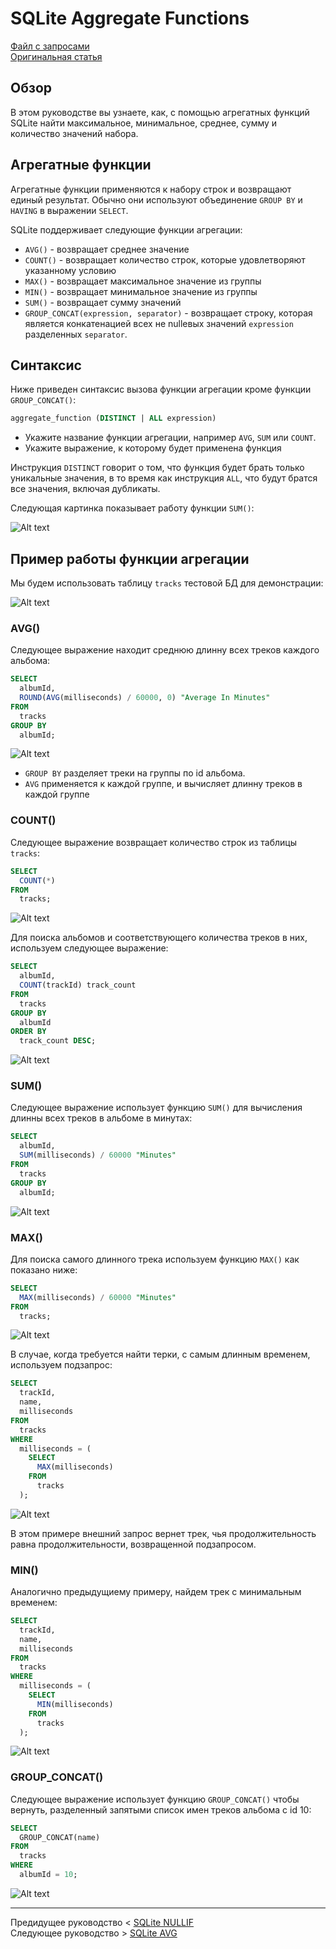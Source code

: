 # SQLite Aggregate Functions #########################

[Файл с запросами][querys]   
[Оригинальная статья][origin]

[querys]: ./querys.sql
[origin]: https://www.sqlitetutorial.net/sqlite-aggregate-functions/

## Обзор ##############################

В этом руководстве вы узнаете, как, с помощью агрегатных функций SQLite найти максимальное, минимальное, среднее, сумму и количество значений набора.

## Агрегатные функции

Агрегатные функции применяются к набору строк и возвращают единый результат. Обычно они используют объединение `GROUP BY` и `HAVING` в выражении `SELECT`.

SQLite поддерживает следующие функции агрегации:

- `AVG()` - возвращает среднее значение
- `COUNT()` - возвращает количество строк, которые удовлетворяют указанному условию
- `MAX()` - возвращает максимальное значение из группы
- `MIN()` - возвращает минимальное значение из группы
- `SUM()` - возвращает сумму значений
- `GROUP_CONCAT(expression, separator)` - возвращает строку, которая является конкатенацией всех не nullевых значений `expression` разделенных `separator`.

## Синтаксис

Ниже приведен синтаксис вызова функции агрегации кроме функции `GROUP_CONCAT()`:

~~~ SQL ~~~~~~~~~~~~~~~~~~~~~~~~~~~~~~~
aggregate_function (DISTINCT | ALL expression)
~~~~~~~~~~~~~~~~~~~~~~~~~~~~~~~~~~~~~~~

- Укажите название функции агрегации, например `AVG`, `SUM` или `COUNT`.
- Укажите выражение, к которому будет применена функция

Инструкция `DISTINCT` говорит о том, что функция будет брать только уникальные значения, в то время как инструкция `ALL`, что будут братся все значения, включая дубликаты.

Следующая картинка показывает работу функции `SUM()`:

![Alt text](image.png)

## Пример работы функции агрегации

Мы будем использовать таблицу `tracks` тестовой БД для демонстрации:

![Alt text](image-1.png)

### AVG()

Следующее выражение находит среднюю длинну всех треков каждого альбома:

~~~ SQL ~~~~~~~~~~~~~~~~~~~~~~~~~~~~~~~
SELECT
  albumId,
  ROUND(AVG(milliseconds) / 60000, 0) "Average In Minutes"
FROM
  tracks
GROUP BY
  albumId;
~~~~~~~~~~~~~~~~~~~~~~~~~~~~~~~~~~~~~~~

![Alt text](image-2.png)

- `GROUP BY` разделяет треки на группы по id альбома.
- `AVG` применяется к каждой группе, и вычисляет длинну треков в каждой группе

### COUNT()

Следующее выражение возвращает количество строк из таблицы `tracks`:

~~~ SQL ~~~~~~~~~~~~~~~~~~~~~~~~~~~~~~~
SELECT
  COUNT(*)
FROM
  tracks;
~~~~~~~~~~~~~~~~~~~~~~~~~~~~~~~~~~~~~~~

![Alt text](image-3.png)

Для поиска альбомов и соответствующего количества треков в них, используем следующее выражение:

~~~ SQL ~~~~~~~~~~~~~~~~~~~~~~~~~~~~~~~
SELECT
  albumId,
  COUNT(trackId) track_count
FROM
  tracks
GROUP BY
  albumId
ORDER BY
  track_count DESC;
~~~~~~~~~~~~~~~~~~~~~~~~~~~~~~~~~~~~~~~

![Alt text](image-4.png)

### SUM()

Следующее выражение использует функцию `SUM()` для вычисления длинны всех треков в альбоме в минутах:

~~~ SQL ~~~~~~~~~~~~~~~~~~~~~~~~~~~~~~~
SELECT
  albumId,
  SUM(milliseconds) / 60000 "Minutes"
FROM
  tracks
GROUP BY
  albumId;
~~~~~~~~~~~~~~~~~~~~~~~~~~~~~~~~~~~~~~~

![Alt text](image-5.png)

### MAX()

Для поиска самого длинного трека используем функцию `MAX()` как показано ниже:

~~~ SQL ~~~~~~~~~~~~~~~~~~~~~~~~~~~~~~~
SELECT
  MAX(milliseconds) / 60000 "Minutes"
FROM
  tracks;
~~~~~~~~~~~~~~~~~~~~~~~~~~~~~~~~~~~~~~~

![Alt text](image-6.png)

В случае, когда требуется найти терки, с самым длинным временем, используем подзапрос:

~~~ SQL ~~~~~~~~~~~~~~~~~~~~~~~~~~~~~~~
SELECT
  trackId,
  name,
  milliseconds
FROM
  tracks
WHERE
  milliseconds = (
    SELECT
      MAX(milliseconds)
    FROM
      tracks
  );
~~~~~~~~~~~~~~~~~~~~~~~~~~~~~~~~~~~~~~~

![Alt text](image-7.png)

В этом примере внешний запрос вернет трек, чья продолжительность равна продолжительности, возвращенной подзапросом.

### MIN()

Аналогично предыдущиему примеру, найдем трек с минимальным временем:

~~~ SQL ~~~~~~~~~~~~~~~~~~~~~~~~~~~~~~~
SELECT
  trackId,
  name,
  milliseconds
FROM
  tracks
WHERE
  milliseconds = (
    SELECT
      MIN(milliseconds)
    FROM
      tracks
  );
~~~~~~~~~~~~~~~~~~~~~~~~~~~~~~~~~~~~~~~

![Alt text](image-8.png)

### GROUP_CONCAT()

Следующее выражение использует функцию `GROUP_CONCAT()` чтобы вернуть, разделенный запятыми список имен треков альбома с id 10:

~~~ SQL ~~~~~~~~~~~~~~~~~~~~~~~~~~~~~~~
SELECT
  GROUP_CONCAT(name)
FROM
  tracks
WHERE
  albumId = 10;
~~~~~~~~~~~~~~~~~~~~~~~~~~~~~~~~~~~~~~~

![Alt text](image-9.png)

---------------------------------------

Предидущее руководство < [SQLite NULLIF][prev]  
Следующее руководство > [SQLite AVG][next]

[prev]: ../65_NullIf/translate.md
[next]: ../67_AVG/translate.md